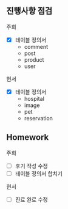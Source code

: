 ## 진행사항 점검

주희

- [x]  테이블 정의서
    - comment
    - post
    - product
    - user

현서

- [x]  테이블 정의서
    - hospital
    - image
    - pet
    - reservation


## Homework

주희

- [ ]  후기 작성 수정
- [ ]  테이블 정의서 합치기

현서

- [ ]  진료 완료 수정